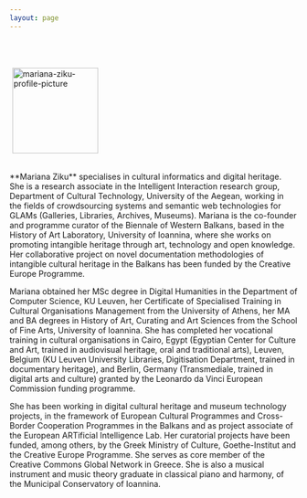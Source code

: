 ```yaml
---
layout: page
---
```


<br>

<p><a href="https://mziku.github.io"><img src="https://mziku.github.io/images/Mariana Ziku-portrait-300x451px.jpg" style="margin-top:5mm; margin-right:5mm; margin-bottom:5mm; margin-left:5;" alt="mariana-ziku-profile-picture" width="150" height="auto" align="center"></a></p> **Mariana Ziku** specialises in cultural informatics and digital heritage. She is a research associate in the Intelligent Interaction research group, Department of Cultural Technology, University of the Aegean, working in the fields of crowdsourcing systems and semantic web technologies for GLAMs (Galleries, Libraries, Archives, Museums). Mariana is the co-founder and programme curator of the Biennale of Western Balkans, based in the History of Art Laboratory, University of Ioannina, where she works on promoting intangible heritage through art, technology and open knowledge. Her collaborative project on novel documentation methodologies of intangible cultural heritage in the Balkans has been funded by the Creative Europe Programme. 

Mariana obtained her MSc degree in Digital Humanities in the Department of Computer Science, KU Leuven, her Certificate of Specialised Training in Cultural Organisations Management from the University of Athens, her MA and BA degrees in History of Art, Curating and Art Sciences from the School of Fine Arts, University of Ioannina. She has completed her vocational training in cultural organisations in Cairo, Egypt (Egyptian Center for Culture and Art, trained in audiovisual heritage, oral and traditional arts), Leuven, Belgium (KU Leuven University Libraries, Digitisation Department, trained in documentary heritage), and Berlin, Germany (Transmediale, trained in digital arts and culture) granted by the Leonardo da Vinci European Commission funding programme. 

She has been working in digital cultural heritage and museum technology projects, in the framework of European Cultural Programmes and Cross-Border Cooperation Programmes in the Balkans and as project associate of the European ARTificial Intelligence Lab. Her curatorial projects have been funded, among others, by the Greek Ministry of Culture, Goethe-Institut and the Creative Europe Programme. She serves as core member of the Creative Commons Global Network in Greece. She is also a musical instrument and music theory graduate in classical piano and harmony, of the Municipal Conservatory of Ioannina.




